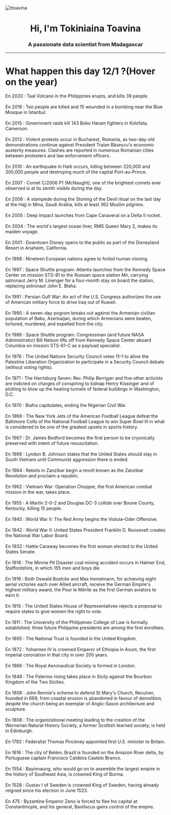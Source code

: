 
<p align="left"> <img src="https://komarev.com/ghpvc/?username=ttoavina&label=Profile%20views&color=0e75b6&style=flat" alt="ttoavina" /> </p>
<h1 align="center">Hi, I'm Tokiniaina Toavina</h1>
<h3 align="center">A passionate data scientist from Madagascar</h3>
    
<hr/>
<h1> What happen this day 12/1 ?(Hover on the year)</h1>

En 2020 : Taal Volcano in the Philippines erupts, and kills 39 people.
<br/><br/>
En 2016 : Ten people are killed and 15 wounded in a bombing near the Blue Mosque in Istanbul.
<br/><br/>
En 2015 : Government raids kill 143 Boko Haram fighters in Kolofata, Cameroon.
<br/><br/>
En 2012 : Violent protests occur in Bucharest, Romania, as two-day-old demonstrations continue against President Traian Băsescu's economic austerity measures. Clashes are reported in numerous Romanian cities between protesters and law enforcement officers.
<br/><br/>
En 2010 : An earthquake in Haiti occurs, killing between 220,000 and 300,000 people and destroying much of the capital Port-au-Prince.
<br/><br/>
En 2007 : Comet C/2006 P1 (McNaught), one of the brightest comets ever observed is at its zenith visible during the day.
<br/><br/>
En 2006 : A stampede during the Stoning of the Devil ritual on the last day at the Hajj in Mina, Saudi Arabia, kills at least 362 Muslim pilgrims.
<br/><br/>
En 2005 : Deep Impact launches from Cape Canaveral on a Delta II rocket.
<br/><br/>
En 2004 : The world's largest ocean liner, RMS Queen Mary 2, makes its maiden voyage.
<br/><br/>
En 2001 : Downtown Disney opens to the public as part of the Disneyland Resort in Anaheim, California.
<br/><br/>
En 1998 : Nineteen European nations agree to forbid human cloning.
<br/><br/>
En 1997 : Space Shuttle program: Atlantis launches from the Kennedy Space Center on mission STS-81 to the Russian space station Mir, carrying astronaut Jerry M. Linenger for a four-month stay on board the station, replacing astronaut John E. Blaha.
<br/><br/>
En 1991 : Persian Gulf War: An act of the U.S. Congress authorizes the use of American military force to drive Iraq out of Kuwait.
<br/><br/>
En 1990 : A seven-day pogrom breaks out against the Armenian civilian population of Baku, Azerbaijan, during which Armenians were beaten, tortured, murdered, and expelled from the city.
<br/><br/>
En 1986 : Space Shuttle program: Congressman (and future NASA Administrator) Bill Nelson lifts off from Kennedy Space Center aboard Columbia on mission STS-61-C as a payload specialist.
<br/><br/>
En 1976 : The United Nations Security Council votes 11–1 to allow the Palestine Liberation Organization to participate in a Security Council debate (without voting rights).
<br/><br/>
En 1971 : The Harrisburg Seven: Rev. Philip Berrigan and five other activists are indicted on charges of conspiring to kidnap Henry Kissinger and of plotting to blow up the heating tunnels of federal buildings in Washington, D.C.
<br/><br/>
En 1970 : Biafra capitulates, ending the Nigerian Civil War.
<br/><br/>
En 1969 : The New York Jets of the American Football League defeat the Baltimore Colts of the National Football League to win Super Bowl III in what is considered to be one of the greatest upsets in sports history.
<br/><br/>
En 1967 : Dr. James Bedford becomes the first person to be cryonically preserved with intent of future resuscitation.
<br/><br/>
En 1966 : Lyndon B. Johnson states that the United States should stay in South Vietnam until Communist aggression there is ended.
<br/><br/>
En 1964 : Rebels in Zanzibar begin a revolt known as the Zanzibar Revolution and proclaim a republic.
<br/><br/>
En 1962 : Vietnam War: Operation Chopper, the first American combat mission in the war, takes place.
<br/><br/>
En 1955 : A Martin 2-0-2 and Douglas DC-3 collide over Boone County, Kentucky, killing 15 people.
<br/><br/>
En 1945 : World War II: The Red Army begins the Vistula–Oder Offensive.
<br/><br/>
En 1942 : World War II: United States President Franklin D. Roosevelt creates the National War Labor Board.
<br/><br/>
En 1932 : Hattie Caraway becomes the first woman elected to the United States Senate.
<br/><br/>
En 1918 : The Minnie Pit Disaster coal mining accident occurs in Halmer End, Staffordshire, in which 155 men and boys die.
<br/><br/>
En 1916 : Both Oswald Boelcke and Max Immelmann, for achieving eight aerial victories each over Allied aircraft, receive the German Empire's highest military award, the Pour le Mérite as the first German aviators to earn it.
<br/><br/>
En 1915 : The United States House of Representatives rejects a proposal to require states to give women the right to vote.
<br/><br/>
En 1911 : The University of the Philippines College of Law is formally established; three future Philippine presidents are among the first enrollees.
<br/><br/>
En 1895 : The National Trust is founded in the United Kingdom.
<br/><br/>
En 1872 : Yohannes IV is crowned Emperor of Ethiopia in Axum, the first imperial coronation in that city in over 200 years.
<br/><br/>
En 1866 : The Royal Aeronautical Society is formed in London.
<br/><br/>
En 1848 : The Palermo rising takes place in Sicily against the Bourbon Kingdom of the Two Sicilies.
<br/><br/>
En 1808 : John Rennie's scheme to defend St Mary's Church, Reculver, founded in 669, from coastal erosion is abandoned in favour of demolition, despite the church being an exemplar of Anglo-Saxon architecture and sculpture.
<br/><br/>
En 1808 : The organizational meeting leading to the creation of the Wernerian Natural History Society, a former Scottish learned society, is held in Edinburgh.
<br/><br/>
En 1792 : Federalist Thomas Pinckney appointed first U.S. minister to Britain.
<br/><br/>
En 1616 : The city of Belém, Brazil is founded on the Amazon River delta, by Portuguese captain Francisco Caldeira Castelo Branco.
<br/><br/>
En 1554 : Bayinnaung, who would go on to assemble the largest empire in the history of Southeast Asia, is crowned King of Burma.
<br/><br/>
En 1528 : Gustav I of Sweden is crowned King of Sweden, having already reigned since his election in June 1523.
<br/><br/>
En 475 : Byzantine Emperor Zeno is forced to flee his capital at Constantinople, and his general, Basiliscus gains control of the empire.
<br/><br/>
